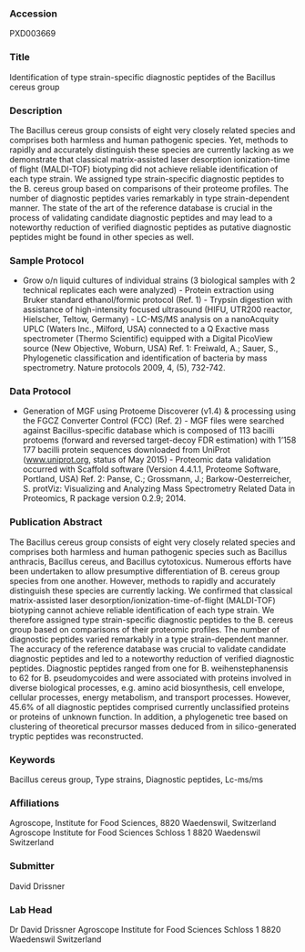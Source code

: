 ### Accession
PXD003669

### Title
Identification of type strain-specific diagnostic peptides of the Bacillus cereus group

### Description
The Bacillus cereus group consists of eight very closely related species and comprises both harmless and human pathogenic species. Yet, methods to rapidly and accurately distinguish these species are currently lacking as we demonstrate that classical matrix-assisted laser desorption ionization-time of flight (MALDI-TOF) biotyping did not achieve reliable identification of each type strain. We assigned type strain-specific diagnostic peptides to the B. cereus group based on comparisons of their proteome profiles. The number of diagnostic peptides varies remarkably in type strain-dependent manner. The state of the art of the reference database is crucial in the process of validating candidate diagnostic peptides and may lead to a noteworthy reduction of verified diagnostic peptides as putative diagnostic peptides might be found in other species as well.

### Sample Protocol
- Grow o/n liquid cultures of individual strains (3 biological samples with 2 technical replicates each were analyzed) - Protein extraction using Bruker standard ethanol/formic protocol (Ref. 1) - Trypsin digestion with assistance of high-intensity focused ultrasound (HIFU, UTR200 reactor, Hielscher, Teltow, Germany) - LC-MS/MS analysis on a nanoAcquity UPLC (Waters Inc., Milford, USA) connected to a Q Exactive mass spectrometer (Thermo Scientific) equipped with a Digital PicoView source (New Objective, Woburn, USA)  Ref. 1: Freiwald, A.; Sauer, S., Phylogenetic classification and identification of bacteria by mass spectrometry. Nature protocols 2009, 4, (5), 732-742.

### Data Protocol
- Generation of MGF using Protoeme Discoverer (v1.4) & processing using the FGCZ Converter Control (FCC) (Ref. 2) - MGF files were searched against Bacillus-specific database which is composed of 113 bacilli protoems (forward and reversed target-decoy FDR estimation) with 1’158 177 bacilli protein sequences downloaded from UniProt (www.uniprot.org, status of May 2015) - Proteomic data validation occurred with Scaffold software (Version 4.4.1.1, Proteome Software, Portland, USA)  Ref. 2: Panse, C.; Grossmann, J.; Barkow-Oesterreicher, S. protViz: Visualizing and Analyzing Mass Spectrometry Related Data in Proteomics, R package version 0.2.9; 2014.

### Publication Abstract
The Bacillus cereus group consists of eight very closely related species and comprises both harmless and human pathogenic species such as Bacillus anthracis, Bacillus cereus, and Bacillus cytotoxicus. Numerous efforts have been undertaken to allow presumptive differentiation of B. cereus group species from one another. However, methods to rapidly and accurately distinguish these species are currently lacking. We confirmed that classical matrix-assisted laser desorption/ionization-time-of-flight (MALDI-TOF) biotyping cannot achieve reliable identification of each type strain. We therefore assigned type strain-specific diagnostic peptides to the B. cereus group based on comparisons of their proteomic profiles. The number of diagnostic peptides varied remarkably in a type strain-dependent manner. The accuracy of the reference database was crucial to validate candidate diagnostic peptides and led to a noteworthy reduction of verified diagnostic peptides. Diagnostic peptides ranged from one for B. weihenstephanensis to 62 for B. pseudomycoides and were associated with proteins involved in diverse biological processes, e.g. amino acid biosynthesis, cell envelope, cellular processes, energy metabolism, and transport processes. However, 45.6% of all diagnostic peptides comprised currently unclassified proteins or proteins of unknown function. In addition, a phylogenetic tree based on clustering of theoretical precursor masses deduced from in silico-generated tryptic peptides was reconstructed.

### Keywords
Bacillus cereus group, Type strains, Diagnostic peptides, Lc-ms/ms

### Affiliations
Agroscope, Institute for Food Sciences, 8820 Waedenswil, Switzerland
Agroscope Institute for Food Sciences Schloss 1 8820 Waedenswil Switzerland

### Submitter
David Drissner

### Lab Head
Dr David Drissner
Agroscope Institute for Food Sciences Schloss 1 8820 Waedenswil Switzerland


